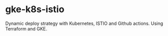 # gke-k8s-istio
Dynamic deploy strategy with Kubernetes, ISTIO and Github actions. Using Terraform and GKE.
